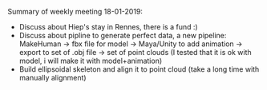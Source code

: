 Summary of weekly meeting 18-01-2019:
- Discuss about Hiep's stay in Rennes, there is a fund :)
- Discuss about pipline to generate perfect data, a new pipeline: MakeHuman -> fbx file for model -> Maya/Unity to add animation -> export to set of .obj file
-> set of point clouds (I tested that it is ok with model, i will make it with model+animation)
- Build ellipsoidal skeleton and align it to point cloud (take a long time with manually alignment)


